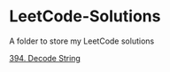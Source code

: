 # LeetCode-Solutions
A folder to store my LeetCode solutions

[394. Decode String](https://leetcode.com/problems/decode-string/)
